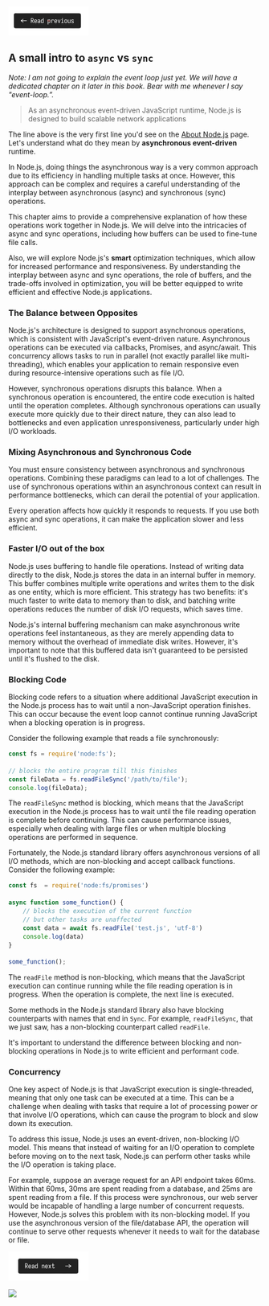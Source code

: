 [![Read Prev](/assets/imgs/prev.png)](/chapters/ch04.3-capturing-metadata.md)

## A small intro to `async` vs `sync`

*Note: I am not going to explain the event loop just yet. We will have a dedicated chapter on it later in this book. Bear with me whenever I say "event-loop.”.*

> As an asynchronous event-driven JavaScript runtime, Node.js is designed to build scalable network applications

The line above is the very first line you'd see on the [About Node.js](https://nodejs.org/en/about) page. Let's understand what do they mean by __**asynchronous event-driven**__ runtime.

In Node.js, doing things the asynchronous way is a very common approach due to its efficiency in handling multiple tasks at once. However, this approach can be complex and requires a careful understanding of the interplay between asynchronous (async) and synchronous (sync) operations.

This chapter aims to provide a comprehensive explanation of how these operations work together in Node.js. We will delve into the intricacies of async and sync operations, including how buffers can be used to fine-tune file calls.

Also, we will explore Node.js's **smart** optimization techniques, which allow for increased performance and responsiveness. By understanding the interplay between async and sync operations, the role of buffers, and the trade-offs involved in optimization, you will be better equipped to write efficient and effective Node.js applications.

### The Balance between Opposites

Node.js's architecture is designed to support asynchronous operations, which is consistent with JavaScript's event-driven nature. Asynchronous operations can be executed via callbacks, Promises, and async/await. This concurrency allows tasks to run in parallel (not exactly parallel like multi-threading), which enables your application to remain responsive even during resource-intensive operations such as file I/O. 

However, synchronous operations disrupts this balance. When a synchronous operation is encountered, the entire code execution is halted until the operation completes. Although synchronous operations can usually execute more quickly due to their direct nature, they can also lead to bottlenecks and even application unresponsiveness, particularly under high I/O workloads.

### Mixing Asynchronous and Synchronous Code

You must ensure consistency between asynchronous and synchronous operations. Combining these paradigms can lead to a lot of challenges. The use of synchronous operations within an asynchronous context can result in performance bottlenecks, which can derail the potential of your application. 

Every operation affects how quickly it responds to requests. If you use both async and sync operations, it can make the application slower and less efficient.

### Faster I/O out of the box

Node.js uses buffering to handle file operations. Instead of writing data directly to the disk, Node.js stores the data in an internal buffer in memory. This buffer combines multiple write operations and writes them to the disk as one entity, which is more efficient. This strategy has two benefits: it's much faster to write data to memory than to disk, and batching write operations reduces the number of disk I/O requests, which saves time.

Node.js's internal buffering mechanism can make asynchronous write operations feel instantaneous, as they are merely appending data to memory without the overhead of immediate disk writes. However, it's important to note that this buffered data isn't guaranteed to be persisted until it's flushed to the disk.

### Blocking Code

Blocking code refers to a situation where additional JavaScript execution in the Node.js process has to wait until a non-JavaScript operation finishes. This can occur because the event loop cannot continue running JavaScript when a blocking operation is in progress.

Consider the following example that reads a file synchronously:

```js
const fs = require('node:fs');

// blocks the entire program till this finishes
const fileData = fs.readFileSync('/path/to/file');
console.log(fileData);
```

The `readFileSync` method is blocking, which means that the JavaScript execution in the Node.js process has to wait until the file reading operation is complete before continuing. This can cause performance issues, especially when dealing with large files or when multiple blocking operations are performed in sequence.

Fortunately, the Node.js standard library offers asynchronous versions of all I/O methods, which are non-blocking and accept callback functions. Consider the following example:

```js
const fs  = require('node:fs/promises')

async function some_function() {
    // blocks the execution of the current function
    // but other tasks are unaffected
    const data = await fs.readFile('test.js', 'utf-8')
    console.log(data)
}

some_function();
```

The `readFile` method is non-blocking, which means that the JavaScript execution can continue running while the file reading operation is in progress. When the operation is complete, the next line is executed.

Some methods in the Node.js standard library also have blocking counterparts with names that end in `Sync`. For example, `readFileSync`, that we just saw, has a non-blocking counterpart called `readFile`. 

It's important to understand the difference between blocking and non-blocking operations in Node.js to write efficient and performant code.

### Concurrency

One key aspect of Node.js is that JavaScript execution is single-threaded, meaning that only one task can be executed at a time. This can be a challenge when dealing with tasks that require a lot of processing power or that involve I/O operations, which can cause the program to block and slow down its execution.

To address this issue, Node.js uses an event-driven, non-blocking I/O model. This means that instead of waiting for an I/O operation to complete before moving on to the next task, Node.js can perform other tasks while the I/O operation is taking place.

For example, suppose an average request for an API endpoint takes 60ms. Within that 60ms, 30ms are spent reading from a database, and 25ms are spent reading from a file. If this process were synchronous, our web server would be incapable of handling a large number of concurrent requests. However, Node.js solves this problem with its non-blocking model. If you use the asynchronous version of the file/database API, the operation will continue to serve other requests whenever it needs to wait for the database or file.

[![Read Next](/assets/imgs/next.png)](/chapters/ch04.5-rolling-file-support.md)

![](https://uddrapi.com/api/img?page=ch04.4)
